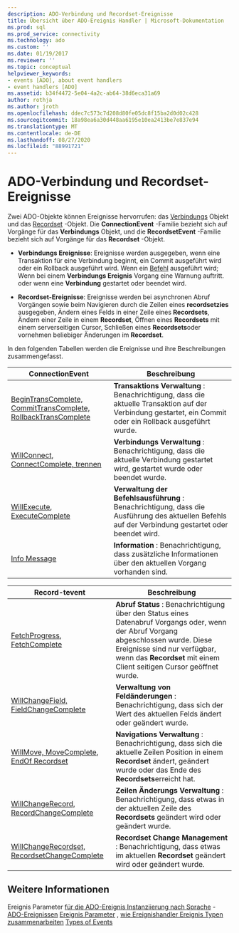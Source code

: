 ```yaml
---
description: ADO-Verbindung und Recordset-Ereignisse
title: Übersicht über ADO-Ereignis Handler | Microsoft-Dokumentation
ms.prod: sql
ms.prod_service: connectivity
ms.technology: ado
ms.custom: ''
ms.date: 01/19/2017
ms.reviewer: ''
ms.topic: conceptual
helpviewer_keywords:
- events [ADO], about event handlers
- event handlers [ADO]
ms.assetid: b34f4472-5e04-4a2c-ab64-38d6eca31a69
author: rothja
ms.author: jroth
ms.openlocfilehash: ddec7c573c7d208d80fe05dc8f15ba2d0d02c428
ms.sourcegitcommit: 18a98ea6a30d448aa6195e10ea2413be7e837e94
ms.translationtype: MT
ms.contentlocale: de-DE
ms.lasthandoff: 08/27/2020
ms.locfileid: "88991721"
---
```

# <a name="ado-connection-and-recordset-events"></a>ADO-Verbindung und Recordset-Ereignisse
Zwei ADO-Objekte können Ereignisse hervorrufen: das [Verbindungs](../../reference/ado-api/connection-object-ado.md) Objekt und das [Recordset](../../reference/ado-api/recordset-object-ado.md) -Objekt. Die **ConnectionEvent** -Familie bezieht sich auf Vorgänge für das **Verbindungs** Objekt, und die **RecordsetEvent** -Familie bezieht sich auf Vorgänge für das **Recordset** -Objekt.

-   **Verbindungs Ereignisse**: Ereignisse werden ausgegeben, wenn eine Transaktion für eine Verbindung beginnt, ein Commit ausgeführt wird oder ein Rollback ausgeführt wird. Wenn ein [Befehl](../../reference/ado-api/command-object-ado.md) ausgeführt wird; Wenn bei einem **Verbindungs Ereignis** Vorgang eine Warnung auftritt. oder wenn eine **Verbindung** gestartet oder beendet wird.

-   **Recordset-Ereignisse**: Ereignisse werden bei asynchronen Abruf Vorgängen sowie beim Navigieren durch die Zeilen eines **recordsetzies** ausgegeben, Ändern eines Felds in einer Zeile eines **Recordsets**, Ändern einer Zeile in einem **Recordset**, Öffnen eines **Recordsets** mit einem serverseitigen Cursor, Schließen eines **Recordsets**oder vornehmen beliebiger Änderungen im **Recordset**.

 In den folgenden Tabellen werden die Ereignisse und ihre Beschreibungen zusammengefasst.

|ConnectionEvent|Beschreibung|
|---------------------|-----------------|
|[BeginTransComplete, CommitTransComplete, RollbackTransComplete](../../reference/ado-api/begintranscomplete-committranscomplete-and-rollbacktranscomplete-events-ado.md)|**Transaktions Verwaltung** : Benachrichtigung, dass die aktuelle Transaktion auf der Verbindung gestartet, ein Commit oder ein Rollback ausgeführt wurde.|
|[WillConnect](../../reference/ado-api/willconnect-event-ado.md), [ConnectComplete, trennen](../../reference/ado-api/connectcomplete-and-disconnect-events-ado.md)|**Verbindungs Verwaltung** : Benachrichtigung, dass die aktuelle Verbindung gestartet wird, gestartet wurde oder beendet wurde.|
|[WillExecute](../../reference/ado-api/willexecute-event-ado.md), [ExecuteComplete](../../reference/ado-api/executecomplete-event-ado.md)|**Verwaltung der Befehlsausführung** : Benachrichtigung, dass die Ausführung des aktuellen Befehls auf der Verbindung gestartet oder beendet wird.|
|[Info Message](../../reference/ado-api/infomessage-event-ado.md)|**Information** : Benachrichtigung, dass zusätzliche Informationen über den aktuellen Vorgang vorhanden sind.|

|Record-tevent|Beschreibung|
|--------------------|-----------------|
|[FetchProgress](../../reference/ado-api/fetchprogress-event-ado.md), [FetchComplete](../../reference/ado-api/fetchcomplete-event-ado.md)|**Abruf Status** : Benachrichtigung über den Status eines Datenabruf Vorgangs oder, wenn der Abruf Vorgang abgeschlossen wurde. Diese Ereignisse sind nur verfügbar, wenn das **Recordset** mit einem Client seitigen Cursor geöffnet wurde.|
|[WillChangeField, FieldChangeComplete](../../reference/ado-api/willchangefield-and-fieldchangecomplete-events-ado.md)|**Verwaltung von Feldänderungen** : Benachrichtigung, dass sich der Wert des aktuellen Felds ändert oder geändert wurde.|
|[WillMove, MoveComplete](../../reference/ado-api/willmove-and-movecomplete-events-ado.md), [EndOf Recordset](../../reference/ado-api/endofrecordset-event-ado.md)|**Navigations Verwaltung** : Benachrichtigung, dass sich die aktuelle Zeilen Position in einem **Recordset** ändert, geändert wurde oder das Ende des **Recordsets**erreicht hat.|
|[WillChangeRecord, RecordChangeComplete](../../reference/ado-api/willchangerecord-and-recordchangecomplete-events-ado.md)|**Zeilen Änderungs Verwaltung** : Benachrichtigung, dass etwas in der aktuellen Zeile des **Recordsets** geändert wird oder geändert wurde.|
|[WillChangeRecordset, RecordsetChangeComplete](../../reference/ado-api/willchangerecordset-and-recordsetchangecomplete-events-ado.md)|**Recordset Change Management** : Benachrichtigung, dass etwas im aktuellen **Recordset** geändert wird oder geändert wurde.|

## <a name="see-also"></a>Weitere Informationen
 Ereignis Parameter [für die ADO-Ereignis Instanziierung nach Sprache](./ado-event-instantiation-by-language.md) - [ADO-Ereignissen](../../reference/ado-api/ado-events.md) [Ereignis Parameter](./event-parameters.md) , [wie Ereignishandler Ereignis Typen zusammenarbeiten](./how-event-handlers-work-together.md) [Types of Events](./types-of-events.md)
